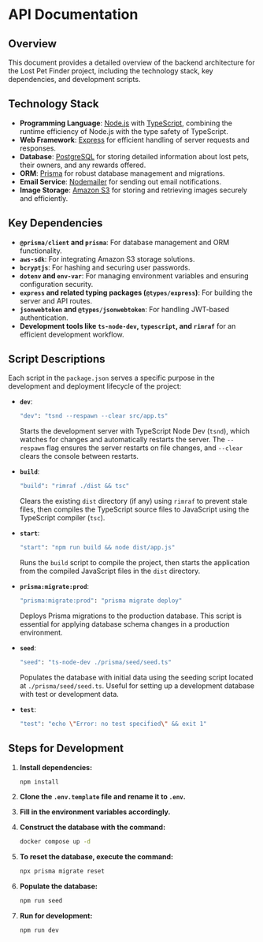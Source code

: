 # API Documentation

## Overview
This document provides a detailed overview of the backend architecture for the Lost Pet Finder project, including the technology stack, key dependencies, and development scripts.

## Technology Stack
- **Programming Language**: [Node.js](https://nodejs.org/) with [TypeScript](https://www.typescriptlang.org/), combining the runtime efficiency of Node.js with the type safety of TypeScript.
- **Web Framework**: [Express](https://expressjs.com/) for efficient handling of server requests and responses.
- **Database**: [PostgreSQL](https://www.postgresql.org/) for storing detailed information about lost pets, their owners, and any rewards offered.
- **ORM**: [Prisma](https://www.prisma.io/) for robust database management and migrations.
- **Email Service**: [Nodemailer](https://nodemailer.com/about/) for sending out email notifications.
- **Image Storage**: [Amazon S3](https://aws.amazon.com/s3/) for storing and retrieving images securely and efficiently.

## Key Dependencies
- **`@prisma/client` and `prisma`**: For database management and ORM functionality.
- **`aws-sdk`**: For integrating Amazon S3 storage solutions.
- **`bcryptjs`**: For hashing and securing user passwords.
- **`dotenv` and `env-var`**: For managing environment variables and ensuring configuration security.
- **`express` and related typing packages (`@types/express`)**: For building the server and API routes.
- **`jsonwebtoken` and `@types/jsonwebtoken`**: For handling JWT-based authentication.
- **Development tools like `ts-node-dev`, `typescript`, and `rimraf`** for an efficient development workflow.

## Script Descriptions

Each script in the `package.json` serves a specific purpose in the development and deployment lifecycle of the project:

- **`dev`**:
    ```bash
    "dev": "tsnd --respawn --clear src/app.ts"
    ```
    Starts the development server with TypeScript Node Dev (`tsnd`), which watches for changes and automatically restarts the server. The `--respawn` flag ensures the server restarts on file changes, and `--clear` clears the console between restarts.

- **`build`**:
    ```bash
    "build": "rimraf ./dist && tsc"
    ```
    Clears the existing `dist` directory (if any) using `rimraf` to prevent stale files, then compiles the TypeScript source files to JavaScript using the TypeScript compiler (`tsc`).

- **`start`**:
    ```bash
    "start": "npm run build && node dist/app.js"
    ```
    Runs the `build` script to compile the project, then starts the application from the compiled JavaScript files in the `dist` directory.

- **`prisma:migrate:prod`**:
    ```bash
    "prisma:migrate:prod": "prisma migrate deploy"
    ```
    Deploys Prisma migrations to the production database. This script is essential for applying database schema changes in a production environment.

- **`seed`**:
    ```bash
    "seed": "ts-node-dev ./prisma/seed/seed.ts"
    ```
    Populates the database with initial data using the seeding script located at `./prisma/seed/seed.ts`. Useful for setting up a development database with test or development data.

- **`test`**:
    ```bash
    "test": "echo \"Error: no test specified\" && exit 1"
    ```
    
## Steps for Development

1. **Install dependencies:**
    ```bash
    npm install
    ```

2. **Clone the `.env.template` file and rename it to `.env`.**

3. **Fill in the environment variables accordingly.**

4. **Construct the database with the command:**
    ```bash
    docker compose up -d
    ```

5. **To reset the database, execute the command:**
    ```bash
    npx prisma migrate reset
    ```

6. **Populate the database:**
    ```bash
    npm run seed
    ```

7. **Run for development:**
    ```bash
    npm run dev
    ```
